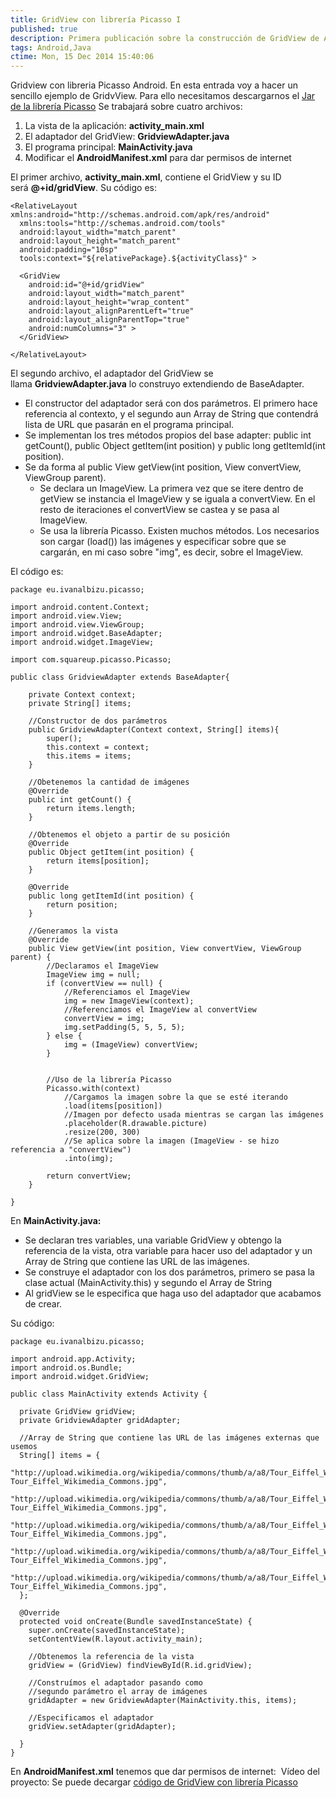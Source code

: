 ```yaml
---
title: GridView con librería Picasso I
published: true
description: Primera publicación sobre la construcción de GridView de Android usando la librería Picasso
tags: Android,Java
ctime: Mon, 15 Dec 2014 15:40:06
---
```


Gridview con libreria Picasso Android. En esta entrada voy a hacer un sencillo ejemplo de GridvView. Para ello necesitamos descargarnos el [Jar de la librería Picasso](http://square.github.io/picasso/ "Web para descargar librería Picasso") Se trabajará sobre cuatro archivos:

1.  La vista de la aplicación: **activity_main.xml**
2.  El adaptador del GridView: **GridviewAdapter.java**
3.  El programa principal: **MainActivity.java**
4.  Modificar el **AndroidManifest.xml** para dar permisos de internet

El primer archivo, **activity_main.xml**, contiene el GridView y su ID será **@+id/gridView**. Su código es:

```
<RelativeLayout xmlns:android="http://schemas.android.com/apk/res/android"
  xmlns:tools="http://schemas.android.com/tools"
  android:layout_width="match_parent"
  android:layout_height="match_parent"
  android:padding="10sp"
  tools:context="${relativePackage}.${activityClass}" >

  <GridView
    android:id="@+id/gridView"
    android:layout_width="match_parent"
    android:layout_height="wrap_content"
    android:layout_alignParentLeft="true"
    android:layout_alignParentTop="true"
    android:numColumns="3" >
  </GridView>

</RelativeLayout>
```

El segundo archivo, el adaptador del GridView se llama **GridviewAdapter.java** lo construyo extendiendo de BaseAdapter.

*   El constructor del adaptador será con dos parámetros. El primero hace referencia al contexto, y el segundo aun Array de String que contendrá lista de URL que pasarán en el programa principal.
*   Se implementan los tres métodos propios del base adapter: public int getCount(), public Object getItem(int position) y public long getItemId(int position).
*   Se da forma al public View getView(int position, View convertView, ViewGroup parent).
    *   Se declara un ImageView. La primera vez que se itere dentro de getView se instancia el ImageView y se iguala a convertView. En el resto de iteraciones el convertView se castea y se pasa al ImageView.
    *   Se usa la librería Picasso. Existen muchos métodos. Los necesarios son cargar (load()) las imágenes y especificar sobre que se cargarán, en mi caso sobre "img", es decir, sobre el ImageView.

El código es:

```
package eu.ivanalbizu.picasso;

import android.content.Context;
import android.view.View;
import android.view.ViewGroup;
import android.widget.BaseAdapter;
import android.widget.ImageView;

import com.squareup.picasso.Picasso;

public class GridviewAdapter extends BaseAdapter{

	private Context context;
	private String[] items;

	//Constructor de dos parámetros
	public GridviewAdapter(Context context, String[] items){
		super();
		this.context = context;
		this.items = items;
	}

	//Obetenemos la cantidad de imágenes
	@Override
	public int getCount() {
		return items.length;
	}

	//Obtenemos el objeto a partir de su posición
	@Override
	public Object getItem(int position) {
		return items[position];
	}

	@Override
	public long getItemId(int position) {
		return position;
	}

	//Generamos la vista
	@Override
	public View getView(int position, View convertView, ViewGroup parent) {
		//Declaramos el ImageView
		ImageView img = null;
		if (convertView == null) {
			//Referenciamos el ImageView
			img = new ImageView(context);
			//Referenciamos el ImageView al convertView
			convertView = img;
			img.setPadding(5, 5, 5, 5);
		} else {
			img = (ImageView) convertView;
		}
		
		
		//Uso de la librería Picasso
		Picasso.with(context)
			//Cargamos la imagen sobre la que se esté iterando
			.load(items[position])
			//Imagen por defecto usada mientras se cargan las imágenes
			.placeholder(R.drawable.picture)
			.resize(200, 300)
			//Se aplica sobre la imagen (ImageView - se hizo referencia a "convertView")
			.into(img);
		
		return convertView;
	}

}
```

En **MainActivity.java:**

*   Se declaran tres variables, una variable GridView y obtengo la referencia de la vista, otra variable para hacer uso del adaptador y un Array de String que contiene las URL de las imágenes.
*   Se construye el adaptador con los dos parámetros, primero se pasa la clase actual (MainActivity.this) y segundo el Array de String
*   Al gridView se le especifica que haga uso del adaptador que acabamos de crear.

Su código:

```
package eu.ivanalbizu.picasso;

import android.app.Activity;
import android.os.Bundle;
import android.widget.GridView;

public class MainActivity extends Activity {
  
  private GridView gridView;
  private GridviewAdapter gridAdapter;
  
  //Array de String que contiene las URL de las imágenes externas que usemos
  String[] items = {
    "http://upload.wikimedia.org/wikipedia/commons/thumb/a/a8/Tour_Eiffel_Wikimedia_Commons.jpg/324px-Tour_Eiffel_Wikimedia_Commons.jpg",
    "http://upload.wikimedia.org/wikipedia/commons/thumb/a/a8/Tour_Eiffel_Wikimedia_Commons.jpg/324px-Tour_Eiffel_Wikimedia_Commons.jpg",
    "http://upload.wikimedia.org/wikipedia/commons/thumb/a/a8/Tour_Eiffel_Wikimedia_Commons.jpg/324px-Tour_Eiffel_Wikimedia_Commons.jpg",
    "http://upload.wikimedia.org/wikipedia/commons/thumb/a/a8/Tour_Eiffel_Wikimedia_Commons.jpg/324px-Tour_Eiffel_Wikimedia_Commons.jpg",
    "http://upload.wikimedia.org/wikipedia/commons/thumb/a/a8/Tour_Eiffel_Wikimedia_Commons.jpg/324px-Tour_Eiffel_Wikimedia_Commons.jpg",
  };
  
  @Override
  protected void onCreate(Bundle savedInstanceState) {
    super.onCreate(savedInstanceState);
    setContentView(R.layout.activity_main);
    
    //Obtenemos la referencia de la vista
    gridView = (GridView) findViewById(R.id.gridView);
    
    //Construímos el adaptador pasando como
    //segundo parámetro el array de imágenes
    gridAdapter = new GridviewAdapter(MainActivity.this, items);
    
    //Especificamos el adaptador
    gridView.setAdapter(gridAdapter);

  }
}
```

En **AndroidManifest.xml** tenemos que dar permisos de internet: <uses-permission android:name="android.permission.INTERNET"/> Vídeo del proyecto: Se puede decargar [código de GridView con librería Picasso](https://db.tt/EFMK4Nm4 "Código GridView con librería Picasso")